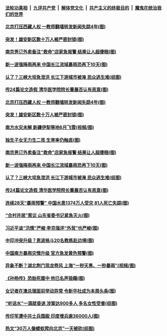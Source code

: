 ####  [法轮功真相](../../../../basic/blob/master/README.md?t=06300931) &nbsp;|&nbsp; [九评共产党](../../../../9ping.md/blob/master/README.md?t=06300931) &nbsp;|&nbsp; [解体党文化](../../../../jtdwh.md/blob/master/README.md?t=06300931)  &nbsp;|&nbsp; [共产主义的终极目的](../../../../gczydzjmd.md/blob/master/README.md?t=06300931) &nbsp;|&nbsp; [魔鬼在统治我们的世界](../../../../mgztzwmdsj.md/blob/master/README.md?t=06300931) 

#### [北京打压西藏人权 一教师翻墙转发新闻失踪4年(图)](../pages/p1/938134.md?t=06300931) 

#### [突发！雄安新区数十万人被严密封锁(图)](../pages/p1/938150.md?t=06300931) 

#### [南京男订外卖备注“救命”店家急报警 结果让人超傻眼(图)](../pages/p1/938137.md?t=06300931) 

#### [新一波强降雨再来 中国长江流域暴雨恐再下10天(图)](../pages/p1/938125.md?t=06300931) 

#### [认了？三峡大坝急泄洪 长江下游城市被淹 民众逃生难(组图)](../pages/p1/938119.md?t=06300931) 

#### [传24篇论文造假 清华医学院院长董晨否认有恶意(图)](../pages/p1/938070.md?t=06300931) 

#### [北京打压西藏人权 一教师翻墙转发新闻失踪4年(图)](../pages/p1/938134.md?t=06300931) 

#### [突发！雄安新区数十万人被严密封锁(图)](../pages/p1/938150.md?t=06300931) 

#### [南方水灾未解 新疆伊犁等地6月飞雪(视频/图)](../pages/p1/938148.md?t=06300931) 

#### [独生子女无力生二孩 生育率仍触底(图)](../pages/p1/938095.md?t=06300931) 

#### [南京男订外卖备注“救命”店家急报警 结果让人超傻眼(图)](../pages/p1/938137.md?t=06300931) 


#### [新一波强降雨再来 中国长江流域暴雨恐再下10天(图)](../pages/p1/938125.md?t=06300931) 

#### [认了？三峡大坝急泄洪 长江下游城市被淹 民众逃生难(组图)](../pages/p1/938119.md?t=06300931) 

#### [传24篇论文造假 清华医学院院长董晨否认有恶意(图)](../pages/p1/938070.md?t=06300931) 

#### [连续28天“暴雨预警” 中国水患1374万人受灾 81人死亡失踪(图)](../pages/p1/938064.md?t=06300931) 

#### [“合村并居”惹议 山东省委书记紧急灭火(图)](../pages/p1/938009.md?t=06300931) 

#### [习近平谈“汛情”严峻 李克强评“外贸”也严峻(图)](../pages/p1/938016.md?t=06300931) 

#### [中印冲突升级？恩波格斗20名教练赴边境(图)](../pages/p1/938012.md?t=06300931) 

#### [中国南方暴雨灾情升级 官方急发黄色预警(图)](../pages/p1/937978.md?t=06300931) 

#### [异象不断？湖北荆门现龙卷风 上海“一秒天黑、一秒暴雨”(视频/图)](../pages/p1/938005.md?t=06300931) 

#### [《孙杨传》恐胎死腹中 他已名声狼藉(图)](../pages/p1/938003.md?t=06300931) 

#### [女记者在澳总理面前举动异常 令新华社成为本周头条(图)](../pages/p1/937998.md?t=06300931) 

#### [“听话水”一滴就昏迷 涉案达900多人 多名女性受害(组图)](../pages/p1/937942.md?t=06300931) 

#### [传印军遭中共士兵围殴 印度增兵逾36000人(图)](../pages/p1/937929.md?t=06300931) 

#### [热文“30万人像蝼蚁爬向北京”一天被砍(组图)](../pages/p1/937920.md?t=06300931) 

